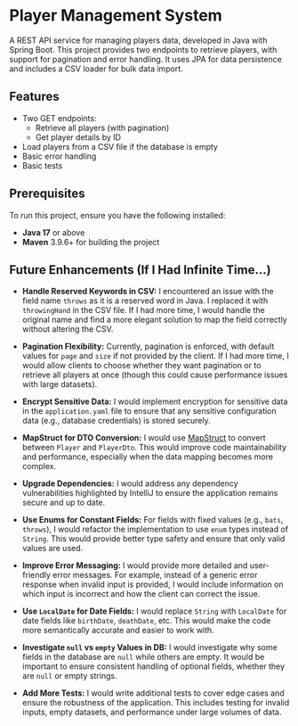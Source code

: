 # Player Management System

A REST API service for managing players data, developed in Java with Spring Boot.
This project provides two endpoints to retrieve players, with support for pagination and error handling.
It uses JPA for data persistence and includes a CSV loader for bulk data import.

## Features

- Two GET endpoints:
    * Retrieve all players (with pagination)
    * Get player details by ID
- Load players from a CSV file if the database is empty
- Basic error handling
- Basic tests

## Prerequisites

To run this project, ensure you have the following installed:

- **Java 17** or above
- **Maven** 3.9.6+ for building the project
## Future Enhancements (If I Had Infinite Time...)

- **Handle Reserved Keywords in CSV:**
  I encountered an issue with the field name `throws` as it is a reserved word in Java. I replaced it with `throwingHand` in the CSV file. If I had more time, I would handle the original name and find a more elegant solution to map the field correctly without altering the CSV.

- **Pagination Flexibility:**
  Currently, pagination is enforced, with default values for `page` and `size` if not provided by the client. If I had more time, I would allow clients to choose whether they want pagination or to retrieve all players at once (though this could cause performance issues with large datasets).

- **Encrypt Sensitive Data:**
  I would implement encryption for sensitive data in the `application.yaml` file to ensure that any sensitive configuration data (e.g., database credentials) is stored securely.

- **MapStruct for DTO Conversion:**
  I would use [MapStruct](https://mapstruct.org/) to convert between `Player` and `PlayerDto`. This would improve code maintainability and performance, especially when the data mapping becomes more complex.

- **Upgrade Dependencies:**
  I would address any dependency vulnerabilities highlighted by IntelliJ to ensure the application remains secure and up to date.
  
- **Use Enums for Constant Fields:**
  For fields with fixed values (e.g., `bats`, `throws`), I would refactor the implementation to use `enum` types instead of `String`. This would provide better type safety and ensure that only valid values are used.

- **Improve Error Messaging:**
  I would provide more detailed and user-friendly error messages. For example, instead of a generic error response when invalid input is provided, I would include information on which input is incorrect and how the client can correct the issue.

- **Use `LocalDate` for Date Fields:**
  I would replace `String` with `LocalDate` for date fields like `birthDate`, `deathDate`, etc. This would make the code more semantically accurate and easier to work with.

- **Investigate `null` vs `empty` Values in DB:**
  I would investigate why some fields in the database are `null` while others are empty. It would be important to ensure consistent handling of optional fields, whether they are `null` or empty strings.

- **Add More Tests:**
  I would write additional tests to cover edge cases and ensure the robustness of the application. This includes testing for invalid inputs, empty datasets, and performance under large volumes of data.